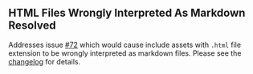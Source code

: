 <!--
template: articlepage
title: Trio v1.0.0-rc.2
appendToTarget: true
category: releases
tag: v1.0.0-rc.2
articleTitle: Trio v1.0.0-rc.2 (IKIGAI)
activeHeaderItem: 3
-->
## HTML Files Wrongly Interpreted As Markdown Resolved

Addresses issue <a target="_blank" href="https://github.com/4awpawz/trio/issues/72">#72</a> which would cause include assets with `.html` file extension to be wrongly interpreted as markdown files. Please see the <a target="_blank" href="https://github.com/4awpawz/trio/tree/master#v100-rc2-ikigai">changelog</a> for details.
<!-- end -->
